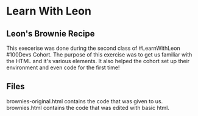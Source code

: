# Learn With Leon

## Leon's Brownie Recipe
This execerise was done during the second class of #LearnWithLeon #100Devs Cohort. The purpose of this exercise was to get us familiar with the HTML and it's various elements. It also helped the cohort set up their environment and even code for the first time!

## Files
brownies-original.html contains the code that was given to us.
brownies.html contains the code that was edited with basic html.
